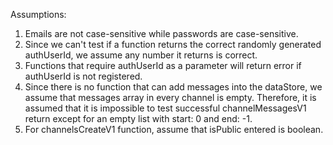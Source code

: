 Assumptions:

  1. Emails are not case-sensitive while passwords are case-sensitive.
  2. Since we can't test if a function returns the correct randomly generated authUserId, we assume any number it returns is correct.
  3. Functions that require authUserId as a parameter will return error if authUserId is not registered.
  4. Since there is no function that can add messages into the dataStore, we assume that messages array in every channel is empty. Therefore, it is assumed that it is impossible to test successful channelMessagesV1 return except for an empty list with start: 0 and end: -1.
  5. For channelsCreateV1 function, assume that isPublic entered is boolean.
